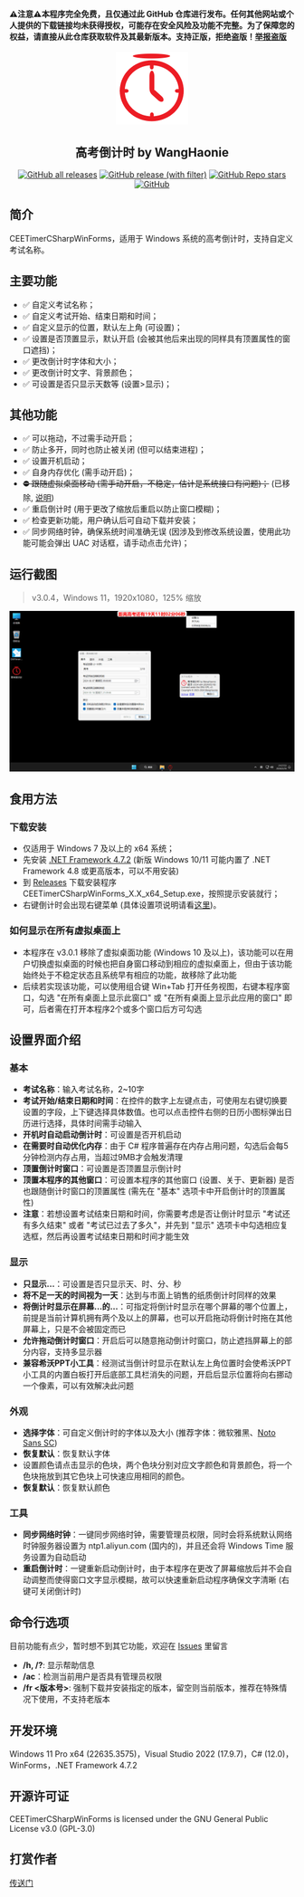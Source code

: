 <h4>⚠️注意⚠️本程序完全免费，且仅通过此 GitHub 仓库进行发布。任何其他网站或个人提供的下载链接均未获得授权，可能存在安全风险及功能不完整。为了保障您的权益，请直接从此仓库获取软件及其最新版本。支持正版，拒绝盗版！<a href="https://github.com/WangHaonie/CEETimerCSharpWinForms/issues/new/choose" target="_blank">举报盗版</a></h4>
<div align="center">
    <img src="./CEETimerCSharpWinForms/Properties/AppIcon256px.png" height="128px"/>
    <h2>高考倒计时 by WangHaonie</h2>

[![GitHub all releases](https://img.shields.io/github/downloads/WangHaonie/CEETimerCSharpWinForms/total?logo=github&label=%E4%B8%8B%E8%BD%BD%E9%87%8F&color=%23DC67A5)](#) [![GitHub release (with filter)](https://img.shields.io/github/v/release/WangHaonie/CEETimerCSharpWinForms?logo=github&label=%E6%9C%80%E6%96%B0%E7%89%88&color=%23178600)](https://github.com/WangHaonie/CEETimerCSharpWinForms/releases/latest/) [![GitHub Repo stars](https://img.shields.io/github/stars/WangHaonie/CEETimerCSharpWinForms?logo=github&label=Stars&color=%23E5B84E)](#) [![GitHub](https://img.shields.io/github/license/WangHaonie/CEETimerCSharpWinForms?logo=github&label=%E8%AE%B8%E5%8F%AF%E8%AF%81&color=%233C9DF8)](#GPL-3.0-1-ov-file)

</div>

## 简介
CEETimerCSharpWinForms，适用于 Windows 系统的高考倒计时，支持自定义考试名称。
## 主要功能
+ ✅ 自定义考试名称；
+ ✅ 自定义考试开始、结束日期和时间；
+ ✅ 自定义显示的位置，默认左上角 (可设置)；
+ ✅ 设置是否顶置显示，默认开启 (会被其他后来出现的同样具有顶置属性的窗口遮挡)；
+ ✅ 更改倒计时字体和大小；
+ ✅ 更改倒计时文字、背景颜色；
+ ✅ 可设置是否只显示天数等 (设置>显示)；
## 其他功能
+ ✅ 可以拖动，不过需手动开启；
+ ✅ 防止多开，同时也防止被关闭 (但可以结束进程)；
+ ✅ 设置开机启动；
+ ✅ 自身内存优化 (需手动开启)；
+ ~~⛔ 跟随虚拟桌面移动 (需手动开启，不稳定，估计是系统接口有问题)；~~ (已移除, [说明](#如何显示在所有虚拟桌面上))
+ ✅ 重启倒计时 (用于更改了缩放后重启以防止窗口模糊)；
+ ✅ 检查更新功能，用户确认后可自动下载并安装；
+ ✅ 同步网络时钟，确保系统时间准确无误 (因涉及到修改系统设置，使用此功能可能会弹出 UAC 对话框，请手动点击允许)；
## 运行截图
> v3.0.4，Windows 11，1920x1080，125% 缩放

![主窗口](./Screenshot.png)
## 食用方法
### 下载安装
+ 仅适用于 Windows 7 及以上的 x64 系统；
+ 先安装 [.NET Framework 4.7.2](https://dotnet.microsoft.com/zh-cn/download/dotnet-framework/thank-you/net472-offline-installer) (新版 Windows 10/11 可能内置了 .NET Framework 4.8 或更高版本，可以不用安装)
+ 到 [Releases](https://github.com/WangHaonie/CEETimerCSharpWinForms/releases/latest) 下载安装程序 CEETimerCSharpWinForms_X.X_x64_Setup.exe，按照提示安装就行；
+ 右键倒计时会出现右键菜单 (具体设置项说明请看[这里](#设置界面介绍))。
### 如何显示在所有虚拟桌面上
+ 本程序在 v3.0.1 移除了虚拟桌面功能 (Windows 10 及以上)，该功能可以在用户切换虚拟桌面的时候也把自身窗口移动到相应的虚拟桌面上，但由于该功能始终处于不稳定状态且系统早有相应的功能，故移除了此功能
+ 后续若实现该功能，可以使用组合键 Win+Tab 打开任务视图，右键本程序窗口，勾选 "在所有桌面上显示此窗口" 或 "在所有桌面上显示此应用的窗口" 即可，后者需在打开本程序2个或多个窗口后方可勾选
## 设置界面介绍
### 基本
+ **考试名称**：输入考试名称，2~10字
+ **考试开始/结束日期和时间**：在控件的数字上左键点击，可使用左右键切换要设置的字段，上下键选择具体数值。也可以点击控件右侧的日历小图标弹出日历进行选择，具体时间需手动输入
+ **开机时自动启动倒计时**：可设置是否开机启动
+ **在需要时自动优化内存**：由于 C# 程序普遍存在内存占用问题，勾选后会每5分钟检测内存占用，当超过9MB才会触发清理
+ **顶置倒计时窗口**：可设置是否顶置显示倒计时
+ **顶置本程序的其他窗口**：可设置本程序的其他窗口 (设置、关于、更新器) 是否也跟随倒计时窗口的顶置属性 (需先在 "基本" 选项卡中开启倒计时的顶置属性)
+ **注意**：若想设置考试结束日期和时间，你需要考虑是否让倒计时显示 "考试还有多久结束" 或者 "考试已过去了多久"，并先到 "显示" 选项卡中勾选相应复选框，然后再设置考试结束日期和时间才能生效
### 显示
+ **只显示...**：可设置是否只显示天、时、分、秒
+ **将不足一天的时间视为一天**：达到与市面上销售的纸质倒计时同样的效果
+ **将倒计时显示在屏幕...的...**：可指定将倒计时显示在哪个屏幕的哪个位置上，前提是当前计算机拥有两个及以上的屏幕，也可以开启拖动将倒计时拖在其他屏幕上，只是不会被固定而已
+ **允许拖动倒计时窗口**：开启后可以随意拖动倒计时窗口，防止遮挡屏幕上的部分内容，支持多显示器
+ **兼容希沃PPT小工具**：经测试当倒计时显示在默认左上角位置时会使希沃PPT小工具的内置白板打开后底部工具栏消失的问题，开启后显示位置将向右挪动一个像素，可以有效解决此问题
### 外观
+ **选择字体**：可自定义倒计时的字体以及大小 (推荐字体：微软雅黑、[Noto Sans SC](https://fonts.google.com/noto/specimen/Noto+Sans+SC))
+ **恢复默认**：恢复默认字体
+ 设置颜色请点击显示的色块，两个色块分别对应文字颜色和背景颜色，将一个色块拖放到其它色块上可快速应用相同的颜色。
+ **恢复默认**：恢复默认颜色
### 工具
+ **同步网络时钟**：一键同步网络时钟，需要管理员权限，同时会将系统默认网络时钟服务器设置为 ntp1.aliyun.com (国内的)，并且还会将 Windows Time 服务设置为自动启动
+ **重启倒计时**：一键重新启动倒计时，由于本程序在更改了屏幕缩放后并不会自动调整而使得窗口文字显示模糊，故可以快速重新启动程序确保文字清晰 (右键可关闭倒计时)
## 命令行选项
目前功能有点少，暂时想不到其它功能，欢迎在 [Issues](https://github.com/WangHaonie/CEETimerCSharpWinForms/issues/new/choose) 里留言
+ **/h, /?**: 显示帮助信息
+ **/ac**：检测当前用户是否具有管理员权限
+ **/fr <版本号>**: 强制下载并安装指定的版本，留空则当前版本，推荐在特殊情况下使用，不支持老版本
## 开发环境
Windows 11 Pro x64 (22635.3575)，Visual Studio 2022 (17.9.7)，C# (12.0)，WinForms，.NET Framework 4.7.2
## 开源许可证
CEETimerCSharpWinForms is licensed under the GNU General Public License v3.0 (GPL-3.0)
## 打赏作者
[传送门](https://wanghaonie.github.io/files/Reward.jpg)
